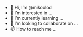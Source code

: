 - 👋 Hi, I’m @mikoolod
- 👀 I’m interested in ...
- 🌱 I’m currently learning ...
- 💞️ I’m looking to collaborate on ...
- 📫 How to reach me ...

<!---
mikoolod/mikoolod is a ✨ special ✨ repository because its `README.md` (this file) appears on your GitHub profile.
You can click the Preview link to take a look at your changes.
--->
